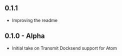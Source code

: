 ## 0.1.1

- Improving the readme

## 0.1.0 - Alpha

- Initial take on Transmit Docksend support for Atom

